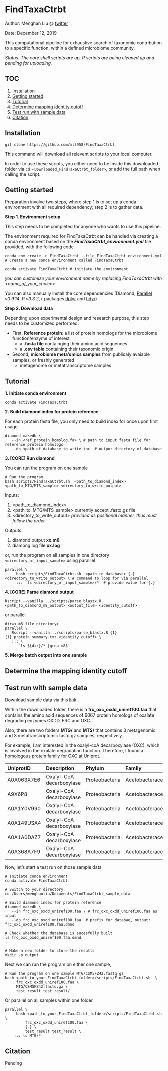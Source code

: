 FindTaxaCtrbt
=============

Author: Menghan Liu @ [twitter](https://twitter.com/menghan_liu)

Date: December 12, 2019

This computational pipeline for exhaustive search of taxonomic
contribution to a specific function, within a defined microbiome
community.

*Status: The core shell scripts are up, R scripts are being cleaned up
and pending for uploading.*

TOC
---

1.  [Installation](#installation)
2.  [Getting started](#Getting-started)
3.  [Tutorial](#tutorial)
4.  [Determine mapping identity
    cutoff](#determine-the-mapping-identity-cutoff)
5.  [Test run with sample data](#Test-run-with-sample-data)
6.  [Citation](#citation)

Installation
------------

    git clone https://github.com/ml3958/FindTaxaCtrbt

This command will download all relevent scripts to your local computer.

In order to use these scripts, you either need to be inside this
downloaded folder via `cd <Downloaded_FindTaxaCtrbt_folder>`, or add the
full path when calling the script.

Getting started
---------------

Preparation involve two steps, where step 1 is to set up a conda
environment with all required dependency; step 2 is to gather data.

**Step 1. Environment setup**

This step needs to be completed for anyone who wants to use this
pipeline.

The environment required for FindTaxaCtrbt can be handled via creating a
conda environment based on the ***FindTaxaCtrbt\_environment.yml*** file
provided, with the following code

    conda env create -n FindTaxaCtrbt --file FindTaxaCtrbt_environment.yml # Create a new conda environment called FindTaxaCtrbt

    conda activate FindTaxaCtrbt # initiate the environment

*you can customize your environment name by replacing FindTaxaCtrbt with
<name_of_your_choice>*

You can also manually install the core dependencies (Diamond,
[Parallel](https://www.gnu.org/software/parallel/parallel_tutorial.html)
*v0.9.14*, R *v3.3.2*, r packages
[dplyr](https://cran.r-project.org/web/packages/dplyr/index.html) and
[tidyr](https://cran.r-project.org/web/packages/tidyr/index.html))

**Step 2. Download data**

Depending upon experimental design and research purpose, this step needs
to be customized performed.

-   First, **Reference protein**: a list of protein homologs for the
    microbiome function/enzyme of interest
    -   a **.fasta file** containging their amino acid sequences
    -   a **.csv table** containing their taxonomic origin
-   Second, **microbiome meta’omics samples** from publicaly avaiable
    samples, or freshly generated
    -   metagenome or metatranscriptome samples

Tutorial
--------

**1. Initiate conda environment**

    conda activate FindTaxaCtrbt 

**2. Build diamond index for protein reference**

For each protein fasta file, you only need to build index for once upon
first usage.

    diamond makedb \
       --in <ref_protein_homolog.fa> \ # path to input fasta file for reference protein homologs
       --db <path_of_database_to_write_to>  # output directory of database

**3. \[CORE\] Run diamond**

You can run the program on one sample

    # Run the program
    bash scripts/FindTaxaCtrbt.sh  <path_to_diamond_index> <path_to_MTG/MTS_sample> <directory_to_write_output>

Inputs:

1.  <path_to_diamond_index>
2.  <path_to_MTG/MTS_sample> currently accept .fastq.gz file
3.  <directory_to_write_output> *provided as positional manner, thus
    must follow the order*

Outputs:

1.  diamond output **xx.m8**
2.  diamong log file **xx.log**

or, run the program on all samples in one directory
`<directory_of_input_sample>` using paralllel

    parallel \ 
         bash scripts/FindTaxaCtrbt.sh  <path_to_database> {.} <directory_to_write_output> \ # command to loop for via parallel 
         ::: `ls <directory_of_input_sample>/*` # provide value for {.}

**4. \[CORE\] Parse diamond output**

    Rscript --vanilla ../scripts/parse_blastx.R <path_to_diamond_m8_output> <output_file> <identity_cutoff>

or parallel

    dir=<.m8_file_directory>
    parallel \
       Rscript --vanilla ../scripts/parse_blastx.R {1} {1}_protein_summary.txt <identity_cutoff> \
       ::: \
          `ls ${dir}/* |grep m8$`

**5. Merge batch output into one sample**

Determine the mapping identity cutoff
-------------------------------------

Test run with sample data
-------------------------

Download sample data via this
[link](https://drive.google.com/drive/u/1/folders/1zh-nD4X3bhZAx9XbdMjOeJCp-jZc4XL6)

Within the downloaded folder, there is a
**frc\_oxc\_oxdd\_uniref100.faa** that contains the amino acid sequences
of 6067 protein homologs of oxalate degrading enzymes OXDD, FRC and OXC.

Also, there are two folders **MTG/** and **MTS/** that contains 3
metagenomic and 3 metatranscriptomic fastq.gz samples, respectively.

For example, I am interested in the oxalyl-coA decarboxylase (OXC),
which is involved in the oxalate degradation function. Therefore, I
found a [homologous protein
family](http://www.ebi.ac.uk/interpro/entry/InterPro/IPR017660/) for OXC
at Uniprot.

<table>
<colgroup>
<col style="width: 9%" />
<col style="width: 21%" />
<col style="width: 12%" />
<col style="width: 14%" />
<col style="width: 10%" />
<col style="width: 11%" />
<col style="width: 21%" />
</colgroup>
<thead>
<tr class="header">
<th style="text-align: left;">UniprotID</th>
<th style="text-align: left;">Description</th>
<th style="text-align: left;">Phylum</th>
<th style="text-align: left;">Family</th>
<th style="text-align: left;">Genus</th>
<th style="text-align: left;">Species</th>
<th style="text-align: left;">Strain</th>
</tr>
</thead>
<tbody>
<tr class="odd">
<td style="text-align: left;">A0A063X7E6</td>
<td style="text-align: left;">Oxalyl-CoA decarboxylase</td>
<td style="text-align: left;">Proteobacteria</td>
<td style="text-align: left;">Acetobacteraceae</td>
<td style="text-align: left;">Acetobacter</td>
<td style="text-align: left;">aceti</td>
<td style="text-align: left;">Acetobacter aceti 1023</td>
</tr>
<tr class="even">
<td style="text-align: left;">A9X6P8</td>
<td style="text-align: left;">Oxalyl-CoA decarboxylase</td>
<td style="text-align: left;">Proteobacteria</td>
<td style="text-align: left;">Acetobacteraceae</td>
<td style="text-align: left;">Acetobacter</td>
<td style="text-align: left;">aceti</td>
<td style="text-align: left;">Acetobacter aceti</td>
</tr>
<tr class="odd">
<td style="text-align: left;">A0A1Y0V990</td>
<td style="text-align: left;">Oxalyl-CoA decarboxylase</td>
<td style="text-align: left;">Proteobacteria</td>
<td style="text-align: left;">Acetobacteraceae</td>
<td style="text-align: left;">Acetobacter</td>
<td style="text-align: left;">ascendens</td>
<td style="text-align: left;">Acetobacter ascendens</td>
</tr>
<tr class="even">
<td style="text-align: left;">A0A149USA4</td>
<td style="text-align: left;">Oxalyl-CoA decarboxylase</td>
<td style="text-align: left;">Proteobacteria</td>
<td style="text-align: left;">Acetobacteraceae</td>
<td style="text-align: left;">Acetobacter</td>
<td style="text-align: left;">malorum</td>
<td style="text-align: left;">Acetobacter malorum</td>
</tr>
<tr class="odd">
<td style="text-align: left;">A0A1A0DAZ7</td>
<td style="text-align: left;">Oxalyl-CoA decarboxylase</td>
<td style="text-align: left;">Proteobacteria</td>
<td style="text-align: left;">Acetobacteraceae</td>
<td style="text-align: left;">Acetobacter</td>
<td style="text-align: left;">pasteurianus</td>
<td style="text-align: left;">Acetobacter pasteurianus</td>
</tr>
<tr class="even">
<td style="text-align: left;">A0A368A7F9</td>
<td style="text-align: left;">Oxalyl-CoA decarboxylase</td>
<td style="text-align: left;">Proteobacteria</td>
<td style="text-align: left;">Acetobacteraceae</td>
<td style="text-align: left;">Acetobacter</td>
<td style="text-align: left;">pasteurianus</td>
<td style="text-align: left;">Acetobacter pasteurianus</td>
</tr>
</tbody>
</table>

Now, let’s start a test run on those sample data

    # Initiate conda environment
    conda activate FindTaxaCtrbt 

    # Switch to your directory
    cd /Users/menghanliu/Documents/FindTaxaCtrbt_sample_data

    # Build diamond index for protein reference 
    diamond makedb \
       --in frc_oxc_oxdd_uniref100.faa \ # frc_oxc_oxdd_uniref100.faa as input
       --db frc_oxc_oxdd_uniref100.faa  # prefix for databae, output: frc_oxc_oxdd_uniref100.faa.dmnd
       
    # Check whether the database is sucesfully built 
    ls frc_oxc_oxdd_uniref100.faa.dmnd


    # Make a new folder to store the results 
    mkdir -p output

Next we can run the program on either one sample,

    # Run the program on one sample MTG/CSM5FZ42.fastq.gz
    bash <path_to_your_FindTaxaCtrbt_folder>/scripts/FindTaxaCtrbt.sh  \
         frc_oxc_oxdd_uniref100.faa \
         MTG/CSM5FZ42.fastq.gz \
         test_result test_result/

Or parallel on all samples within one folder

    parallel \
         bash <path_to_your_FindTaxaCtrbt_folder>/scripts/FindTaxaCtrbt.sh  \
             frc_oxc_oxdd_uniref100.faa \
             {.} \
             test_result test_result \
        ::: ls MTG/*

Citation
--------

Pending
